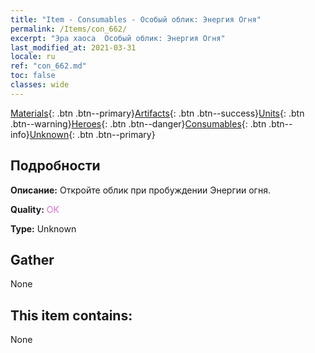 ```yaml
---
title: "Item - Consumables - Особый облик: Энергия Огня"
permalink: /Items/con_662/
excerpt: "Эра хаоса  Особый облик: Энергия Огня"
last_modified_at: 2021-03-31
locale: ru
ref: "con_662.md"
toc: false
classes: wide
---
```

 [Materials](/ru/Items/){: .btn .btn--primary}[Artifacts](/ru/Items/Artifacts/){: .btn .btn--success}[Units](/ru/Items/Units/){: .btn .btn--warning}[Heroes](/ru/Items/Heroes/){: .btn .btn--danger}[Consumables](/ru/Items/Consumables/){: .btn .btn--info}[Unknown](/ru/Items/Unknown/){: .btn .btn--primary}

## Подробности
 **Описание:** Откройте облик при пробуждении Энергии огня.

 **Quality:** <span style="color: #DA70D6">OK</span>

 **Type:** Unknown

## Gather

  None

## This item contains:

  None

